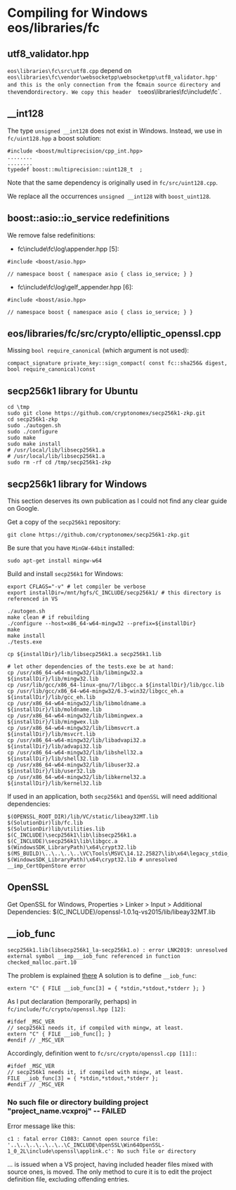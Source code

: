 
# Compiling for Windows eos/libraries/fc

## utf8_validator.hpp

`eos\libraries\fc\src\utf8.cpp` depend on `eos\libraries\fc\vendor\websocketpp\websocketpp\utf8_validator.hpp' 
and this is the only connection from the `fc` main source directory and the `vendor` directory. We copy this header 
to `eos\libraries\fc\include\fc`.
## __int128

The type `unsigned __int128` does not exist in Windows. Instead,  we use in `fc/uint128.hpp` a boost solution:

```
#include <boost/multiprecision/cpp_int.hpp>
........
........
typedef boost::multiprecision::uint128_t  ;
```
Note that the same dependency is originally used in `fc/src/uint128.cpp`.

We replace all the occurrences `unsigned __int128` with `boost_uint128`.


## boost::asio::io_service redefinitions

We remove false redefinitions:

* fc\include\fc\log\appender.hpp [5]: 
```
#include <boost/asio.hpp>

// namespace boost { namespace asio { class io_service; } }
```
* fc\include\fc\log\gelf_appender.hpp [6]:
```
#include <boost/asio.hpp>

// namespace boost { namespace asio { class io_service; } }
```
## eos/libraries/fc/src/crypto/elliptic_openssl.cpp

Missing `bool require_canonical` (which argument is not used):
```
compact_signature private_key::sign_compact( const fc::sha256& digest, bool require_canonical)const
```

## secp256k1 library for Ubuntu

```
cd \tmp
sudo git clone https://github.com/cryptonomex/secp256k1-zkp.git
cd secp256k1-zkp
sudo ./autogen.sh
sudo ./configure
sudo make
sudo make install
# /usr/local/lib/libsecp256k1.a
# /usr/local/lib/libsecp256k1.a
sudo rm -rf cd /tmp/secp256k1-zkp
```

## secp256k1 library for Windows

This section deserves its own publication as I could not find any clear guide on Google.

Get a copy of the `secp256k1` repository:
```
git clone https://github.com/cryptonomex/secp256k1-zkp.git
```
Be sure that you have `MinGW-64bit` installed:
```
sudo apt-get install mingw-w64
```
Build and install `secp256k1` for Windows:
```
export CFLAGS="-v" # let compiler be verbose
export installDir=/mnt/hgfs/C_INCLUDE/secp256k1/ # this directory is referenced in VS

./autogen.sh
make clean # if rebuilding
./configure --host=x86_64-w64-mingw32 --prefix=${installDir}
make
make install
./tests.exe

cp ${installDir}/lib/libsecp256k1.a secp256k1.lib

# let other dependencies of the tests.exe be at hand:
cp /usr/x86_64-w64-mingw32/lib/libmingw32.a ${installDir}/lib/mingw32.lib
cp /usr/lib/gcc/x86_64-linux-gnu/7/libgcc.a ${installDir}/lib/gcc.lib
cp /usr/lib/gcc/x86_64-w64-mingw32/6.3-win32/libgcc_eh.a ${installDir}/lib/gcc_eh.lib
cp /usr/x86_64-w64-mingw32/lib/libmoldname.a ${installDir}/lib/moldname.lib
cp /usr/x86_64-w64-mingw32/lib/libmingwex.a ${installDir}/lib/mingwex.lib
cp /usr/x86_64-w64-mingw32/lib/libmsvcrt.a ${installDir}/lib/msvcrt.lib
cp /usr/x86_64-w64-mingw32/lib/libadvapi32.a ${installDir}/lib/advapi32.lib
cp /usr/x86_64-w64-mingw32/lib/libshell32.a ${installDir}/lib/shell32.lib
cp /usr/x86_64-w64-mingw32/lib/libuser32.a ${installDir}/lib/user32.lib
cp /usr/x86_64-w64-mingw32/lib/libkernel32.a ${installDir}/lib/kernel32.lib
```
If used in an application, both `secp256k1` and `OpenSSL` will need additional dependencies:

```
$(OPENSSL_ROOT_DIR)/lib/VC/static/libeay32MT.lib
$(SolutionDir)lib/fc.lib
$(SolutionDir)lib/utilities.lib
$(C_INCLUDE)\secp256k1\lib\libsecp256k1.a
$(C_INCLUDE)\secp256k1\lib\libgcc.a
$(WindowsSDK_LibraryPath)\x64\crypt32.lib
$(MS_BUILD)\..\..\..\..\VC\Tools\MSVC\14.12.25827\lib\x64\legacy_stdio_definitions.lib
$(WindowsSDK_LibraryPath)\x64\crypt32.lib # unresolved __imp_CertOpenStore error
```
## OpenSSL

Get OpenSSL for Windows, Properties > Linker > Input > Additional Dependencies:
$(C_INCLUDE)/openssl-1.0.1q-vs2015/lib/libeay32MT.lib

## __iob_func

`secp256k1.lib(libsecp256k1_la-secp256k1.o) : error LNK2019: unresolved external symbol __imp___iob_func referenced in function checked_malloc.part.10`

The problem is explained [there](#https://stackoverflow.com/questions/30412951/unresolved-external-symbol-imp-fprintf-and-imp-iob-func-sdl2)
A solution is to define `__iob_func`:
```
extern "C" { FILE __iob_func[3] = { *stdin,*stdout,*stderr }; }
```
As I put declaration (temporarily, perhaps) in `fc/include/fc/crypto/openssl.hpp [12]`:
```
#ifdef _MSC_VER
// secp256k1 needs it, if compiled with mingw, at least.
extern "C" { FILE __iob_func[]; }
#endif // _MSC_VER
```
Accordingly, definition went to `fc/src/crypto/openssl.cpp [11]:`:
```
#ifdef _MSC_VER
// secp256k1 needs it, if compiled with mingw, at least.
FILE __iob_func[3] = { *stdin,*stdout,*stderr };
#endif // _MSC_VER
```
### No such file or directory building project "project_name.vcxproj" -- FAILED

Error message like this:
```
c1 : fatal error C1083: Cannot open source file: '..\..\..\..\..\..\C_INCLUDE\OpenSSL\Win64OpenSSL-1_0_2L\include\openssl\applink.c': No such file or directory
```
... is issued when a VS project, having included header files mixed with source ones, is moved. The only method to cure it is to edit the project definition file, excluding offending entries.



